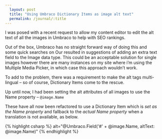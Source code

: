 ```yaml
---
  layout: post
  title: "Using Umbraco Dictionary Items as image alt text"
  permalink: /journal/:title
---
```


I was posed with a recent request to allow my content editor to edit the alt text of all the images in Umbraco to help with SEO rankings.

Out of the box, Umbraco has no straight forward way of doing this and some quick searches on Our resulted in suggestions of adding an extra text field to the Image data type. This could be an acceptable solution for single images however there are many instances on my site where i’m using the Multiple Media Picker, in which case this approach wouldn’t work.

To add to the problem, there was a requirement to make the alt tags multi-lingual – so of course, Dictionary Items come to the rescue.

Up until now, I had been setting the alt attributes of all images to use the Name property – `@image.Name`


These have all now been refactored to use a Dictionary Item which is _set as the Name property_ and fallback to the _actual Name property_ when a translation is not available, as below.

{% highlight csharp %}
alt="@Umbraco.Field('#' + @image.Name, altText: @image.Name)"
{% endhighlight %}

